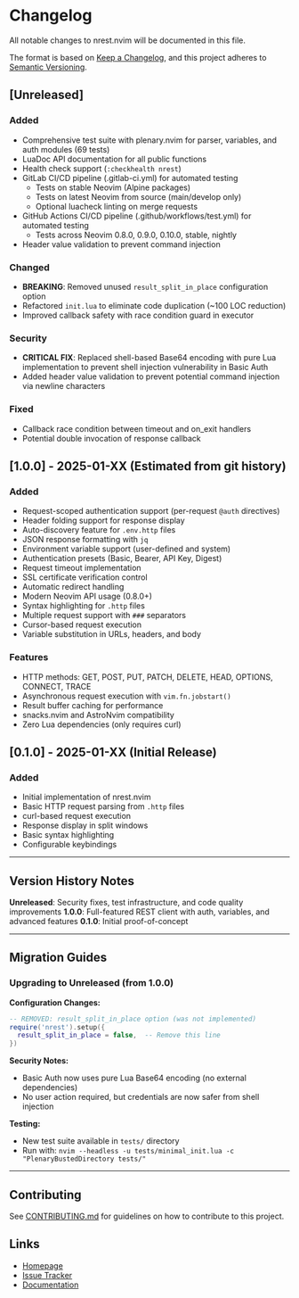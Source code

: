# Changelog

All notable changes to nrest.nvim will be documented in this file.

The format is based on [Keep a Changelog](https://keepachangelog.com/en/1.0.0/),
and this project adheres to [Semantic Versioning](https://semver.org/spec/v2.0.0.html).

## [Unreleased]

### Added
- Comprehensive test suite with plenary.nvim for parser, variables, and auth modules (69 tests)
- LuaDoc API documentation for all public functions
- Health check support (`:checkhealth nrest`)
- GitLab CI/CD pipeline (.gitlab-ci.yml) for automated testing
  - Tests on stable Neovim (Alpine packages)
  - Tests on latest Neovim from source (main/develop only)
  - Optional luacheck linting on merge requests
- GitHub Actions CI/CD pipeline (.github/workflows/test.yml) for automated testing
  - Tests across Neovim 0.8.0, 0.9.0, 0.10.0, stable, nightly
- Header value validation to prevent command injection

### Changed
- **BREAKING**: Removed unused `result_split_in_place` configuration option
- Refactored `init.lua` to eliminate code duplication (~100 LOC reduction)
- Improved callback safety with race condition guard in executor

### Security
- **CRITICAL FIX**: Replaced shell-based Base64 encoding with pure Lua implementation to prevent shell injection vulnerability in Basic Auth
- Added header value validation to prevent potential command injection via newline characters

### Fixed
- Callback race condition between timeout and on_exit handlers
- Potential double invocation of response callback

## [1.0.0] - 2025-01-XX (Estimated from git history)

### Added
- Request-scoped authentication support (per-request `@auth` directives)
- Header folding support for response display
- Auto-discovery feature for `.env.http` files
- JSON response formatting with `jq`
- Environment variable support (user-defined and system)
- Authentication presets (Basic, Bearer, API Key, Digest)
- Request timeout implementation
- SSL certificate verification control
- Automatic redirect handling
- Modern Neovim API usage (0.8.0+)
- Syntax highlighting for `.http` files
- Multiple request support with `###` separators
- Cursor-based request execution
- Variable substitution in URLs, headers, and body

### Features
- HTTP methods: GET, POST, PUT, PATCH, DELETE, HEAD, OPTIONS, CONNECT, TRACE
- Asynchronous request execution with `vim.fn.jobstart()`
- Result buffer caching for performance
- snacks.nvim and AstroNvim compatibility
- Zero Lua dependencies (only requires curl)

## [0.1.0] - 2025-01-XX (Initial Release)

### Added
- Initial implementation of nrest.nvim
- Basic HTTP request parsing from `.http` files
- curl-based request execution
- Response display in split windows
- Basic syntax highlighting
- Configurable keybindings

---

## Version History Notes

**Unreleased**: Security fixes, test infrastructure, and code quality improvements
**1.0.0**: Full-featured REST client with auth, variables, and advanced features
**0.1.0**: Initial proof-of-concept

---

## Migration Guides

### Upgrading to Unreleased (from 1.0.0)

**Configuration Changes:**
```lua
-- REMOVED: result_split_in_place option (was not implemented)
require('nrest').setup({
  result_split_in_place = false,  -- Remove this line
})
```

**Security Notes:**
- Basic Auth now uses pure Lua Base64 encoding (no external dependencies)
- No user action required, but credentials are now safer from shell injection

**Testing:**
- New test suite available in `tests/` directory
- Run with: `nvim --headless -u tests/minimal_init.lua -c "PlenaryBustedDirectory tests/"`

---

## Contributing

See [CONTRIBUTING.md](CONTRIBUTING.md) for guidelines on how to contribute to this project.

## Links

- [Homepage](https://gitlab.ttu.ch/matthias/nrest)
- [Issue Tracker](https://gitlab.ttu.ch/matthias/nrest/-/issues)
- [Documentation](README.md)
